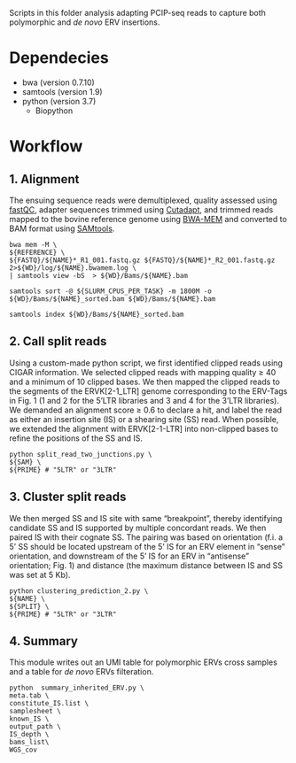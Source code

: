 Scripts in this folder analysis adapting PCIP-seq reads to capture both polymorphic and *de novo* ERV insertions.

# Dependecies

- bwa (version 0.7.10)
- samtools (version 1.9)
- python (version 3.7)
	- Biopython

# Workflow

## 1. Alignment

The ensuing sequence reads were demultiplexed, quality assessed using [fastQC](https://github.com/s-andrews/FastQC), adapter sequences trimmed using [Cutadapt](https://github.com/marcelm/cutadapt), and trimmed reads mapped to the bovine reference genome using [BWA-MEM](https://github.com/lh3/bwa) and converted to BAM format using [SAMtools](https://github.com/samtools/). 
```
bwa mem -M \
${REFERENCE} \
${FASTQ}/${NAME}*_R1_001.fastq.gz ${FASTQ}/${NAME}*_R2_001.fastq.gz 2>${WD}/log/${NAME}.bwamem.log \
| samtools view -bS  > ${WD}/Bams/${NAME}.bam

samtools sort -@ ${SLURM_CPUS_PER_TASK} -m 1800M -o ${WD}/Bams/${NAME}_sorted.bam ${WD}/Bams/${NAME}.bam

samtools index ${WD}/Bams/${NAME}_sorted.bam
```

## 2. Call split reads

Using a custom-made python script, we first identified clipped reads using CIGAR information.  We selected clipped reads with mapping quality ≥ 40 and a minimum of 10 clipped bases.  We then mapped the clipped reads to the segments of the ERVK[2-1_LTR] genome corresponding to the ERV-Tags in Fig. 1 (1 and 2 for the 5’LTR libraries and 3 and 4 for the 3’LTR libraries).  We demanded an alignment score ≥ 0.6 to declare a hit, and label the read as either an insertion site (IS) or a shearing site (SS) read.  When possible, we extended the alignment with ERVK[2-1-LTR] into non-clipped bases to refine the positions of the SS and IS. 
```
python split_read_two_junctions.py \
${SAM} \
${PRIME} # "5LTR" or "3LTR"
```

## 3. Cluster split reads

We then merged SS and IS site with same “breakpoint”, thereby identifying candidate SS and IS supported by multiple concordant reads.  We then paired IS with their cognate SS.  The pairing was based on orientation (f.i. a 5’ SS should be located upstream of the 5’ IS for an ERV element in “sense” orientation, and downstream of the 5’ IS for an ERV in “antisense” orientation; Fig. 1) and distance (the maximum distance between IS and SS was set at 5 Kb). 
```
python clustering_prediction_2.py \
${NAME} \
${SPLIT} \
${PRIME} # "5LTR" or "3LTR"
```

## 4. Summary

This module writes out an UMI table for polymorphic ERVs cross samples and a table for *de novo* ERVs filteration. 
```
python  summary_inherited_ERV.py \
meta.tab \
constitute_IS.list \
samplesheet \
known_IS \
output_path \
IS_depth \
bams_list\
WGS_cov
```

